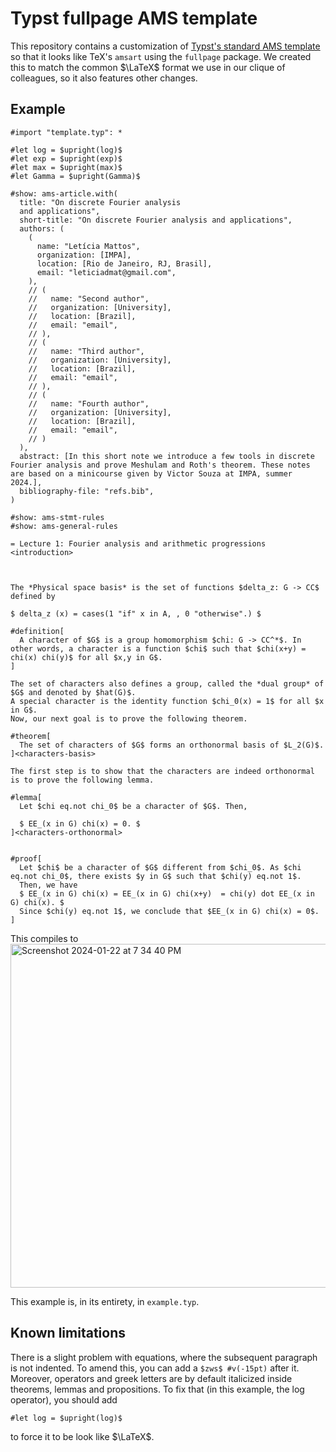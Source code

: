 # Typst fullpage AMS template
This repository contains a customization of [Typst's standard AMS template](https://github.com/typst/templates/blob/2b629bdc1eb0edb91375b5b873725290d3bba0d7/ams/template.typ) so that it looks like TeX's `amsart` using the `fullpage` package.
We created this to match the common $\LaTeX$ format we use in our clique of colleagues, so it also features other changes.

## Example
```typst
#import "template.typ": *

#let log = $upright(log)$
#let exp = $upright(exp)$
#let max = $upright(max)$
#let Gamma = $upright(Gamma)$

#show: ams-article.with(
  title: "On discrete Fourier analysis 
  and applications",
  short-title: "On discrete Fourier analysis and applications",
  authors: (
    (
      name: "Letícia Mattos",
      organization: [IMPA],
      location: [Rio de Janeiro, RJ, Brasil],
      email: "leticiadmat@gmail.com",
    ),
    // (
    //   name: "Second author",
    //   organization: [University],
    //   location: [Brazil],
    //   email: "email",
    // ),
    // (
    //   name: "Third author",
    //   organization: [University],
    //   location: [Brazil],
    //   email: "email",
    // ),
    // (
    //   name: "Fourth author",
    //   organization: [University],
    //   location: [Brazil],
    //   email: "email",
    // )
  ),
  abstract: [In this short note we introduce a few tools in discrete Fourier analysis and prove Meshulam and Roth's theorem. These notes are based on a minicourse given by Victor Souza at IMPA, summer 2024.],
  bibliography-file: "refs.bib",
)

#show: ams-stmt-rules
#show: ams-general-rules

= Lecture 1: Fourier analysis and arithmetic progressions
<introduction>



The *Physical space basis* is the set of functions $delta_z: G -> CC$ defined by 

$ delta_z (x) = cases(1 "if" x in A, , 0 "otherwise".) $

#definition[
  A character of $G$ is a group homomorphism $chi: G -> CC^*$. In other words, a character is a function $chi$ such that $chi(x+y) = chi(x) chi(y)$ for all $x,y in G$.
]

The set of characters also defines a group, called the *dual group* of $G$ and denoted by $hat(G)$.
A special character is the identity function $chi_0(x) = 1$ for all $x in G$.
Now, our next goal is to prove the following theorem.

#theorem[
  The set of characters of $G$ forms an orthonormal basis of $L_2(G)$.
]<characters-basis>

The first step is to show that the characters are indeed orthonormal is to prove the following lemma.

#lemma[
  Let $chi eq.not chi_0$ be a character of $G$. Then, 
  
  $ EE_(x in G) chi(x) = 0. $
]<characters-orthonormal>


#proof[
  Let $chi$ be a character of $G$ different from $chi_0$. As $chi eq.not chi_0$, there exists $y in G$ such that $chi(y) eq.not 1$.
  Then, we have
  $ EE_(x in G) chi(x) = EE_(x in G) chi(x+y)  = chi(y) dot EE_(x in G) chi(x). $
  Since $chi(y) eq.not 1$, we conclude that $EE_(x in G) chi(x) = 0$.
]
```

This compiles to
<img width="550" alt="Screenshot 2024-01-22 at 7 34 40 PM" src="https://github.com/gdahia/typst-ams-fullpage-template/assets/21958842/cc2ad533-ffd4-4a5c-b81f-3ce1e80dcef4">


This example is, in its entirety, in `example.typ`.

## Known limitations

There is a slight problem with equations, where the subsequent paragraph is not indented.
To amend this, you can add a `$zws$ #v(-15pt)` after it.
Moreover, operators and greek letters are by default italicized inside theorems, lemmas and propositions.
To fix that (in this example, the $\log$ operator), you should add
```typst
#let log = $upright(log)$
```
to force it to be look like $\LaTeX$.
